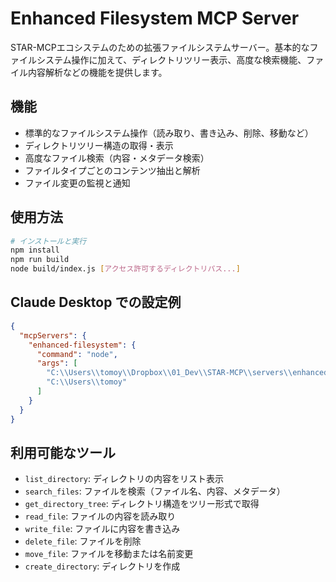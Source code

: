 # Enhanced Filesystem MCP Server

STAR-MCPエコシステムのための拡張ファイルシステムサーバー。基本的なファイルシステム操作に加えて、ディレクトリツリー表示、高度な検索機能、ファイル内容解析などの機能を提供します。

## 機能

- 標準的なファイルシステム操作（読み取り、書き込み、削除、移動など）
- ディレクトリツリー構造の取得・表示
- 高度なファイル検索（内容・メタデータ検索）
- ファイルタイプごとのコンテンツ抽出と解析
- ファイル変更の監視と通知

## 使用方法

```bash
# インストールと実行
npm install
npm run build
node build/index.js [アクセス許可するディレクトリパス...]
```

## Claude Desktop での設定例

```json
{
  "mcpServers": {
    "enhanced-filesystem": {
      "command": "node",
      "args": [
        "C:\\Users\\tomoy\\Dropbox\\01_Dev\\STAR-MCP\\servers\\enhanced-filesystem\\build\\index.js",
        "C:\\Users\\tomoy"
      ]
    }
  }
}
```

## 利用可能なツール

- `list_directory`: ディレクトリの内容をリスト表示
- `search_files`: ファイルを検索（ファイル名、内容、メタデータ）
- `get_directory_tree`: ディレクトリ構造をツリー形式で取得
- `read_file`: ファイルの内容を読み取り
- `write_file`: ファイルに内容を書き込み
- `delete_file`: ファイルを削除
- `move_file`: ファイルを移動または名前変更
- `create_directory`: ディレクトリを作成
